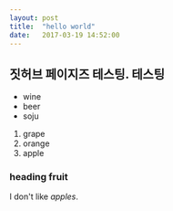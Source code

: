 ```yaml
---
layout: post
title:  "hello world"
date:   2017-03-19 14:52:00
---
```


## 짓허브 페이지즈 테스팅. 테스팅

* wine
* beer
* soju

1. grape
2. orange
3. apple

### heading fruit ###

I don't like *apples*.
